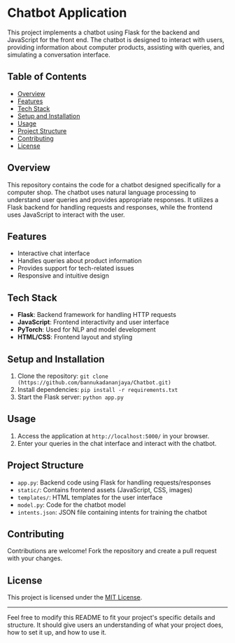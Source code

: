 # Chatbot Application

This project implements a chatbot using Flask for the backend and JavaScript for the front end. The chatbot is designed to interact with users, providing information about computer products, assisting with queries, and simulating a conversation interface.

## Table of Contents

- [Overview](#overview)
- [Features](#features)
- [Tech Stack](#tech-stack)
- [Setup and Installation](#setup-and-installation)
- [Usage](#usage)
- [Project Structure](#project-structure)
- [Contributing](#contributing)
- [License](#license)

## Overview

This repository contains the code for a chatbot designed specifically for a computer shop. The chatbot uses natural language processing to understand user queries and provides appropriate responses. It utilizes a Flask backend for handling requests and responses, while the frontend uses JavaScript to interact with the user.

## Features

- Interactive chat interface
- Handles queries about product information
- Provides support for tech-related issues
- Responsive and intuitive design

## Tech Stack

- **Flask**: Backend framework for handling HTTP requests
- **JavaScript**: Frontend interactivity and user interface
- **PyTorch**: Used for NLP and model development
- **HTML/CSS**: Frontend layout and styling

## Setup and Installation

1. Clone the repository: `git clone (https://github.com/bannukadananjaya/Chatbot.git)`
2. Install dependencies: `pip install -r requirements.txt`
3. Start the Flask server: `python app.py`

## Usage

1. Access the application at `http://localhost:5000/` in your browser.
2. Enter your queries in the chat interface and interact with the chatbot.

## Project Structure

- `app.py`: Backend code using Flask for handling requests/responses
- `static/`: Contains frontend assets (JavaScript, CSS, images)
- `templates/`: HTML templates for the user interface
- `model.py`: Code for the chatbot model
- `intents.json`: JSON file containing intents for training the chatbot

## Contributing

Contributions are welcome! Fork the repository and create a pull request with your changes.

## License

This project is licensed under the [MIT License](LICENSE).

---

Feel free to modify this README to fit your project's specific details and structure. It should give users an understanding of what your project does, how to set it up, and how to use it.
